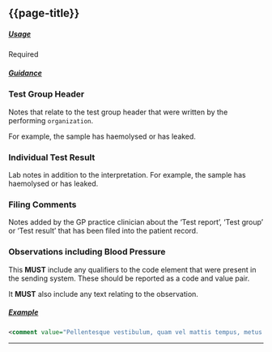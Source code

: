 ## {{page-title}}

<h5><ins>Usage</ins></h5>

<span class="mro-circle required" title="Required"></span> Required

<h5><ins>Guidance</ins></h5>

### Test Group Header

Notes that relate to the test group header that were written by the performing `organization`.

For example, the sample has haemolysed or has leaked.

### Individual Test Result

Lab notes in addition to the interpretation. For example, the sample has haemolysed or has leaked.

### Filing Comments

Notes added by the GP practice clinician about the ‘Test report’, ‘Test group’ or ‘Test result’ that has been filed into the patient record.

### Observations including Blood Pressure

This **MUST** include any qualifiers to the code element that were present in the sending system. These should be reported as a code and value pair.

It **MUST** also include any text relating to the observation.

<h5><ins>Example</ins></h5>

```xml
<comment value="Pellentesque vestibulum, quam vel mattis tempus, metus lorem finibus lectus, non tempor diam massa non purus.">
```

---